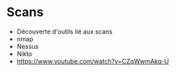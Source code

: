# Scans

  - Découverte d'outils lié aux scans
  - nmap
  - Nessus
  - Nikto
  - https://www.youtube.com/watch?v=CZqWwmAkq-U

